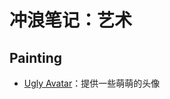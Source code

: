 # 冲浪笔记：艺术

## Painting

- [Ugly Avatar][p1]：提供一些萌萌的头像

  [p1]: https://txstc55.github.io/ugly-avatar/
